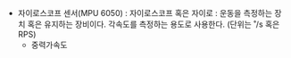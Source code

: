- 자이로스코프 센서(MPU 6050)
: 자이로스코프 혹은 자이로 : 운동을 측정하는 장치 혹은 유지하는 장비이다. 각속도를 측정하는 용도로 사용한다. (단위는 ˚/s 혹은 RPS)
  - 중력가속도
